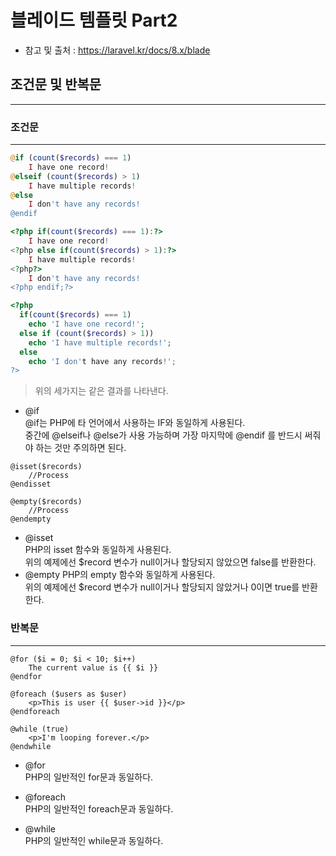 # 블레이드 템플릿 Part2
- 참고 및 출처 : https://laravel.kr/docs/8.x/blade
## 조건문 및 반복문
***
### 조건문
***
``` php
@if (count($records) === 1)
    I have one record!
@elseif (count($records) > 1)
    I have multiple records!
@else
    I don't have any records!
@endif
```
``` php
<?php if(count($records) === 1):?>
    I have one record!
<?php else if(count($records) > 1):?>
    I have multiple records!
<?php?>
    I don't have any records!
<?php endif;?>
```

``` php
<?php 
  if(count($records) === 1)
    echo 'I have one record!';
  else if (count($records) > 1))
    echo 'I have multiple records!';
  else
    echo 'I don't have any records!';
?>
```
> 위의 세가지는 같은 결과를 나타낸다.
- @if  
@if는 PHP에 타 언어에서 사용하는 IF와 동일하게 사용된다.  
  중간에 @elseif나 @else가 사용 가능하며 가장 마지막에 @endif 를 반드시 써줘야 하는 것만 주의하면 된다.

```
@isset($records)
    //Process
@endisset

@empty($records)
    //Process
@endempty
```

- @isset  
PHP의 isset 함수와 동일하게 사용된다.   
  위의 예제에선 $record 변수가 null이거나 할당되지 않았으면 false를 반환한다.
- @empty
PHP의 empty 함수와 동일하게 사용된다.   
위의 예제에선 $record 변수가 null이거나 할당되지 않았거나 0이면 true를 반환한다.
  
### 반복문
***
```
@for ($i = 0; $i < 10; $i++)
    The current value is {{ $i }}
@endfor

@foreach ($users as $user)
    <p>This is user {{ $user->id }}</p>
@endforeach

@while (true)
    <p>I'm looping forever.</p>
@endwhile
```
  
- @for  
PHP의 일반적인 for문과 동일하다.
  
- @foreach  
PHP의 일반적인 foreach문과 동일하다.
  
- @while  
PHP의 일반적인 while문과 동일하다.
